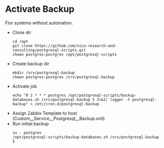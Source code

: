 
Activate Backup
===============

Fior systems without automation.

* Clone dir
  ```
  cd /opt
  git clone https://github.com/vico-research-and-consulting/postgresql-scripts.git
  chown postgres:postgres /opt/postgresql-scripts
  ```
* Create backup dir
  ```
  mkdir /srv/postgresql-backup
  chown postgres:postgres /srv/postgresql-backup
  ```
* Activate job
  ```
  echo "0 2 * * * postgres /opt/postgresql-scripts/backup-databases.sh /srv/postgresql-backup 5 2>&1| logger -t postgresql-backup" > /etc/cron.d/postgresql-backup
  ```
* Assign Zabbix Template to host (Custom__Service__Postgresql__Backup.xml)
* Run initial backup
  ```
  su - postgres
  /opt/postgresql-scripts/backup-databases.sh /srv/postgresql-backup 5
  ```
